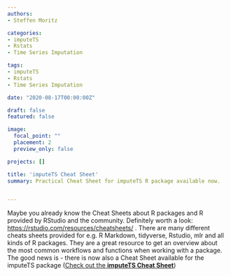 ```yaml
---
authors:
- Steffen Moritz

categories:
- imputeTS
- Rstats
- Time Series Imputation

tags:
- imputeTS
- Rstats
- Time Series Imputation

date: "2020-08-17T00:00:00Z"

draft: false
featured: false

image:
  focal_point: ""
  placement: 2
  preview_only: false

projects: []

title: 'imputeTS Cheat Sheet'
summary: Practical Cheat Sheet for imputeTS R package available now.


---
```

Maybe you already know the Cheat Sheets about R packages and R provided by RStudio and the community. Definitely worth a look:  https://rstudio.com/resources/cheatsheets/ . There are many different cheats sheets provided for e.g. R Markdown, tidyverse, Rstudio, mlr and all kinds of R packages. They are a great resource to get an overview about the most common workflows and functions when working with a package.
The good news is - there is now also a Cheat Sheet available for the imputeTS package
([Check out the **imputeTS Cheat Sheet**](https://github.com/rstudio/cheatsheets/raw/master/imputeTS.pdf
))



